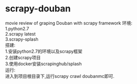 # scrapy-douban
movie review of graping Douban with scrapy framework
环境:  
  1.python2.7  
  2.scrapy latest  
  3.scrapy-splash  
搭建:  
  1.安装python2.7的环境以及scrapy框架  
  2.创建scrapy项目  
  3.使用docker安装scrapinghub/splash  
运行:  
  进入到项目根目录下,运行scrapy crawl doubanmc即可.  

